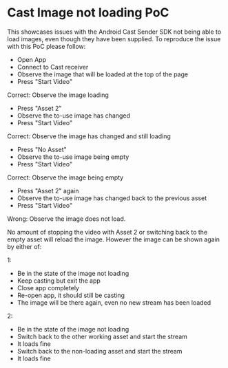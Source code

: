 # Cast Image not loading PoC 

This showcases issues with the Android Cast Sender SDK not being able to load images, even though they have been supplied. To reproduce the issue with this PoC please follow:

- Open App
- Connect to Cast receiver
- Observe the image that will be loaded at the top of the page
- Press "Start Video"

Correct: Observe the image loading

- Press "Asset 2"
- Observe the to-use image has changed
- Press "Start Video"

Correct: Observe the image has changed and still loading

- Press "No Asset"
- Observe the to-use image being empty
- Press "Start Video"

Correct: Observe the image being empty

- Press "Asset 2" again
- Observe the to-use image has changed back to the previous asset
- Press "Start Video"

Wrong: Observe the image does not load. 

No amount of stopping the video with Asset 2 or switching back to the empty asset will reload the image. However the image can be shown again by either of:

1:
- Be in the state of the image not loading
- Keep casting but exit the app
- Close app completely 
- Re-open app, it should still be casting
- The image will be there again, even no new stream has been loaded

2:
- Be in the state of the image not loading
- Switch back to the other working asset and start the stream
- It loads fine
- Switch back to the non-loading asset and start the stream
- It loads fine
